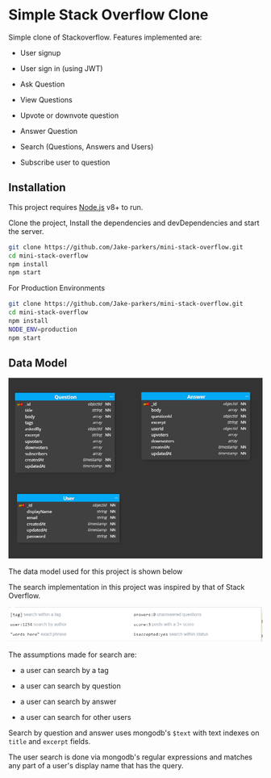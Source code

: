 # Simple Stack Overflow Clone

Simple clone of Stackoverflow. Features implemented are:

- User signup

- User sign in (using JWT)

- Ask Question

- View Questions

- Upvote or downvote question

- Answer Question

- Search (Questions, Answers and Users)

- Subscribe user to question

## Installation

This project requires [Node.js](https://nodejs.org/) v8+ to run.

Clone the project, Install the dependencies and devDependencies and start the server.

```sh
git clone https://github.com/Jake-parkers/mini-stack-overflow.git
cd mini-stack-overflow
npm install
npm start
```

For Production Environments

```sh
git clone https://github.com/Jake-parkers/mini-stack-overflow.git
cd mini-stack-overflow
npm install
NODE_ENV=production
npm start
```

## Data Model
![Simple Stack Overflow Clone Data Model](/assets/images/datamodel.PNG)

The data model used for this project is shown below

The search implementation in this project was inspired by that of Stack Overflow.

![Stack Overflow Search](/assets/images/stackOverflowSearch.PNG)

The assumptions made for search are:

- a user can search by a tag

- a user can search by question

- a user can search by answer

- a user can search for other users

Search by question and answer uses mongodb's ```$text``` with text indexes on ```title``` and ```excerpt``` fields.

The user search is done via mongodb's regular expressions and matches any part of a user's display name that has the query.

